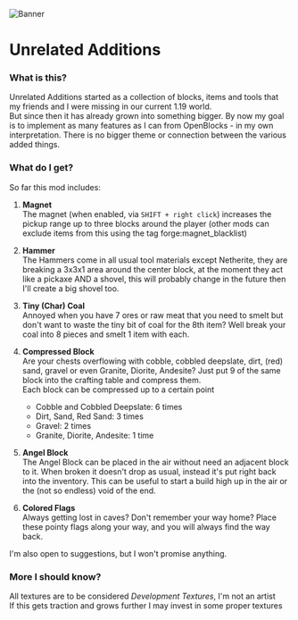 ![Banner](https://i.imgur.com/srbmXsm.png)

# Unrelated Additions

### What is this?

Unrelated Additions started as a collection of blocks, items and tools that my friends and I were missing in our current 1.19 world.  
But since then it has already grown into something bigger. By now my goal is to implement as many features as I can from OpenBlocks - in my own interpretation.
There is no bigger theme or connection between the various added things.

### What do I get?

So far this mod includes:

1. **Magnet**  
The magnet (when enabled, via `SHIFT + right click`) increases the pickup range up to three blocks around the player (other mods can exclude items from this using the tag forge:magnet_blacklist)

2. **Hammer**  
The Hammers come in all usual tool materials except Netherite, they are breaking a 3x3x1 area around the center block, at the moment they act like a pickaxe AND a shovel, this will probably change in the future then I'll create a big shovel too.  

3. **Tiny (Char) Coal**  
Annoyed when you have 7 ores or raw meat that you need to smelt but don't want to waste the tiny bit of coal for the 8th item? Well break your coal into 8 pieces and smelt 1 item with each.

4. **Compressed Block**  
Are your chests overflowing with cobble, cobbled deepslate, dirt, (red) sand, gravel or even Granite, Diorite, Andesite? Just put 9 of the same block into the crafting table and compress them.  
    Each block can be compressed up to a certain point  
    - Cobble and Cobbled Deepslate: 6 times
    - Dirt, Sand, Red Sand: 3 times
    - Gravel: 2 times
    - Granite, Diorite, Andesite: 1 time

5. **Angel Block**  
The Angel Block can be placed in the air without need an adjacent block to it. When broken it doesn't drop as usual, instead it's put right back into the inventory.
This can be useful to start a build high up in the air or the (not so endless) void of the end.

6. **Colored Flags**  
Always getting lost in caves? Don't remember your way home? Place these pointy flags along your way, and you will always find the way back.

I'm also open to suggestions, but I won't promise anything.

### More I should know?

All textures are to be considered _Development Textures_, I'm not an artist  
If this gets traction and grows further I may invest in some proper textures
